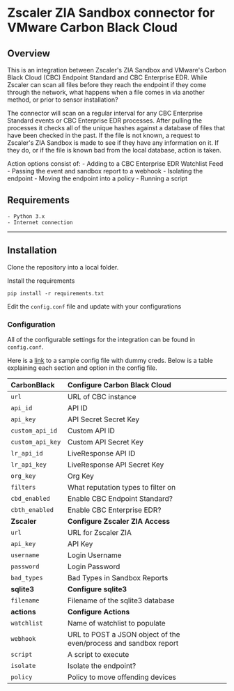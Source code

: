 # Zscaler ZIA Sandbox connector for VMware Carbon Black Cloud

## Overview

This is an integration between Zscaler's ZIA Sandbox and VMware's Carbon Black Cloud (CBC) Endpoint Standard and CBC Enterprise EDR. While Zscaler can scan all files before they reach the endpoint if they come through the network, what happens when a file comes in via another method, or prior to sensor installation?

The connector will scan on a regular interval for any CBC Enterprise Standard events or CBC Enterprise EDR processes. After pulling the processes it checks all of the unique hashes against a database of files that have been checked in the past. If the file is not known, a request to Zscaler's ZIA Sandbox is made to see if they have any information on it. If they do, or if the file is known bad from the local database, action is taken.

Action options consist of:
    - Adding to a CBC Enterprise EDR Watchlist Feed
    - Passing the event and sandbox report to a webhook
    - Isolating the endpoint
    - Moving the endpoint into a policy
    - Running a script

## Requirements
    - Python 3.x
    - Internet connection

----

## Installation

Clone the repository into a local folder.

Install the requirements

    pip install -r requirements.txt

Edit the `config.conf` file and update with your configurations

### Configuration

All of the configurable settings for the integration can be found in `config.conf`.

Here is a [link](https://github.com/carbonblack/cbc-zscaler-sandbox-connector/blob/master/sample/config.conf) to a sample config file with dummy creds. Below is a table explaining each section and option in the config file.

| CarbonBlack      | Configure Carbon Black Cloud       |
|:-----------------|:-----------------------------------|
| `url`            | URL of CBC instance                |
| `api_id`         | API ID                             |
| `api_key`        | API Secret Secret Key              |
| `custom_api_id`  | Custom API ID                      |
| `custom_api_key` | Custom API Secret Key              |
| `lr_api_id`      | LiveResponse API ID                |
| `lr_api_key`     | LiveResponse API Secret Key        |
| `org_key`        | Org Key                            |
| `filters`        | What reputation types to filter on |
| `cbd_enabled`    | Enable CBC Endpoint Standard?      |
| `cbth_enabled`   | Enable CBC Enterprise EDR?         |
| **Zscaler**      | **Configure Zscaler ZIA Access**   |
| `url`            | URL for Zscaler ZIA                |
| `api_key`        | API Key                            |
| `username`       | Login Username                     |
| `password`       | Login Password                     |
| `bad_types`      | Bad Types in Sandbox Reports       |
| **sqlite3**      | **Configure sqlite3**              |
| `filename`       | Filename of the sqlite3 database   |
| **actions**      | **Configure Actions**              |
| `watchlist`      | Name of watchlist to populate      |
| `webhook`        | URL to POST a JSON object of the even/process and sandbox report |
| `script`         | A script to execute                |
| `isolate`        | Isolate the endpoint?              |
| `policy`         | Policy to move offending devices   |
